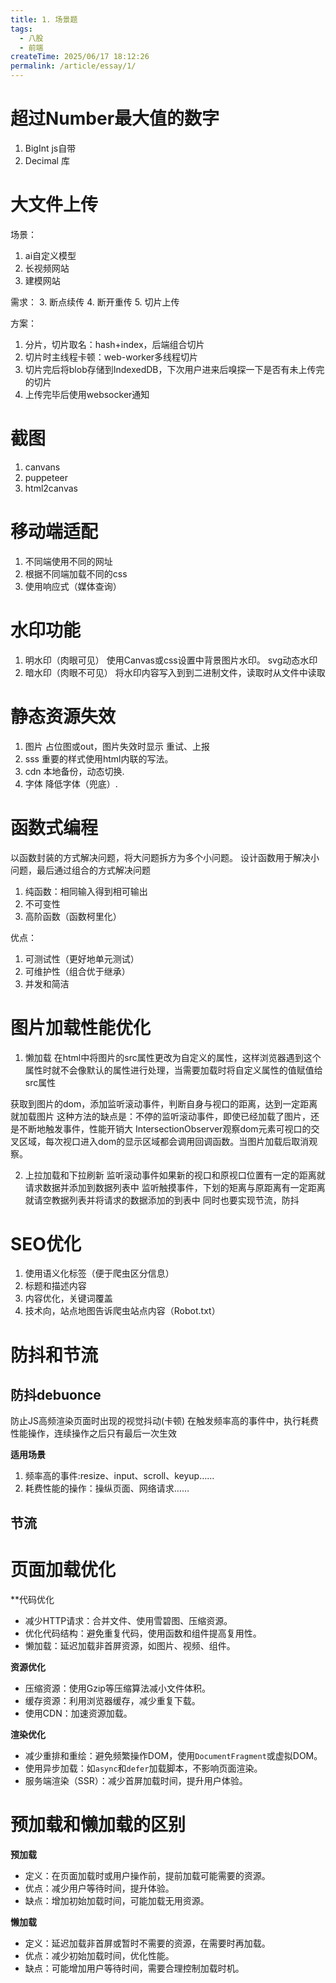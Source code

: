 ```yaml
---
title: 1. 场景题
tags:
  - 八股
  - 前端
createTime: 2025/06/17 18:12:26
permalink: /article/essay/1/
---
```

# 超过Number最大值的数字

1. BigInt js自带
2. Decimal 库

# 大文件上传

场景：
1. ai自定义模型
2. 长视频网站
3. 建模网站

需求：
3. 断点续传
4. 断开重传
5. 切片上传

方案：
1. 分片，切片取名：hash+index，后端组合切片
2. 切片时主线程卡顿：web-worker多线程切片
3. 切片完后将blob存储到IndexedDB，下次用户进来后嗅探一下是否有未上传完的切片
4. 上传完毕后使用websocker通知

# 截图
1. canvans
2. puppeteer
3. html2canvas

# 移动端适配
1. 不同端使用不同的网址
2. 根据不同端加载不同的css
3. 使用响应式（媒体查询）

# 水印功能
1. 明水印（肉眼可见）
	使用Canvas或css设置中背景图片水印。
	svg动态水印
2. 暗水印（肉眼不可见）
	将水印内容写入到到二进制文件，读取时从文件中读取

# 静态资源失效

1. 图片
占位图或out，图片失效时显示
重试、上报
2. sss
重要的样式使用html内联的写法。
3. cdn
本地备份，动态切换.
4. 字体
降低字体（兜底）.

# 函数式编程
以函数封装的方式解决问题，将大问题拆方为多个小问题。
设计函数用于解决小问题，最后通过组合的方式解决问题

1. 纯函数：相同输入得到相可输出
2. 不可变性
3. 高阶函数（函数柯里化）

优点：
1. 可测试性（更好地单元测试）
2. 可维护性（组合优于继承）
3. 并发和简洁

# 图片加载性能优化
1. 懒加载
在html中将图片的src属性更改为自定义的属性，这样浏览器遇到这个属性时就不会像默认的属性进行处理，当需要加载时将自定义属性的值赋值给src属性

获取到图片的dom，添加监听滚动事件，判断自身与视口的距离，达到一定距离就加载图片
这种方法的缺点是：不停的监听滚动事件，即使已经加载了图片，还是不断地触发事件，性能开销大
IntersectionObserver观察dom元素可视口的交叉区域，每次视口进入dom的显示区域都会调用回调函数。当图片加载后取消观察。

2. 上拉加载和下拉刷新
监听滚动事件如果新的视口和原视口位置有一定的距离就请求数据并添加到数据列表中
监听触摸事件，下划的矩离与原距离有一定距离就请空教据列表并将请求的数据添加的到表中
同时也要实现节流，防抖

# SEO优化
1. 使用语义化标签（便于爬虫区分信息）
2. 标题和描述内容
3. 内容优化，关键词覆盖
4. 技术向，站点地图告诉爬虫站点内容（Robot.txt）

# 防抖和节流
## 防抖debuonce
防止JS高频渲染页面时出现的视觉抖动(卡顿)
在触发频率高的事件中，执行耗费性能操作，连续操作之后只有最后一次生效

**适用场景**
1. 频率高的事件:resize、input、scroll、keyup……
2. 耗费性能的操作：操纵页面、网络请求……

## 节流






# 页面加载优化
**代码优化
- 减少HTTP请求：合并文件、使用雪碧图、压缩资源。
- 优化代码结构：避免重复代码，使用函数和组件提高复用性。
- 懒加载：延迟加载非首屏资源，如图片、视频、组件。

**资源优化**
- 压缩资源：使用Gzip等压缩算法减小文件体积。
- 缓存资源：利用浏览器缓存，减少重复下载。
- 使用CDN：加速资源加载。

**渲染优化**
- 减少重排和重绘：避免频繁操作DOM，使用`DocumentFragment`或虚拟DOM。
- 使用异步加载：如`async`和`defer`加载脚本，不影响页面渲染。
- 服务端渲染（SSR）：减少首屏加载时间，提升用户体验。

# 预加载和懒加载的区别
**预加载**
- 定义：在页面加载时或用户操作前，提前加载可能需要的资源。
- 优点：减少用户等待时间，提升体验。
- 缺点：增加初始加载时间，可能加载无用资源。

 **懒加载**
- 定义：延迟加载非首屏或暂时不需要的资源，在需要时再加载。
- 优点：减少初始加载时间，优化性能。
- 缺点：可能增加用户等待时间，需要合理控制加载时机。













